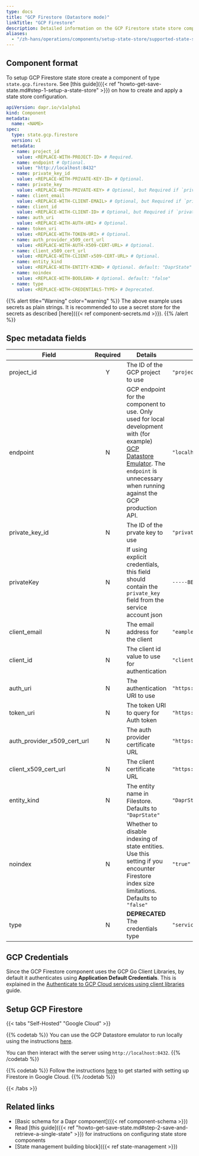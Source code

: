 ```yaml
---
type: docs
title: "GCP Firestore (Datastore mode)"
linkTitle: "GCP Firestore"
description: Detailed information on the GCP Firestore state store component
aliases:
  - "/zh-hans/operations/components/setup-state-store/supported-state-stores/setup-firestore/"
---
```


## Component format

To setup GCP Firestore state store create a component of type `state.gcp.firestore`. See [this guide]({{< ref "howto-get-save-state.md#step-1-setup-a-state-store" >}}) on how to create and apply a state store configuration.


```yaml
apiVersion: dapr.io/v1alpha1
kind: Component
metadata:
  name: <NAME>
spec:
  type: state.gcp.firestore
  version: v1
  metadata:
  - name: project_id
    value: <REPLACE-WITH-PROJECT-ID> # Required.
  - name: endpoint # Optional. 
    value: "http://localhost:8432"
  - name: private_key_id
    value: <REPLACE-WITH-PRIVATE-KEY-ID> # Optional.
  - name: private_key
    value: <REPLACE-WITH-PRIVATE-KEY> # Optional, but Required if `private_key_id` is specified.
  - name: client_email
    value: <REPLACE-WITH-CLIENT-EMAIL> # Optional, but Required if `private_key_id` is specified.
  - name: client_id
    value: <REPLACE-WITH-CLIENT-ID> # Optional, but Required if `private_key_id` is specified.
  - name: auth_uri
    value: <REPLACE-WITH-AUTH-URI> # Optional.
  - name: token_uri
    value: <REPLACE-WITH-TOKEN-URI> # Optional.
  - name: auth_provider_x509_cert_url
    value: <REPLACE-WITH-AUTH-X509-CERT-URL> # Optional.
  - name: client_x509_cert_url
    value: <REPLACE-WITH-CLIENT-x509-CERT-URL> # Optional.
  - name: entity_kind
    value: <REPLACE-WITH-ENTITY-KIND> # Optional. default: "DaprState"
  - name: noindex
    value: <REPLACE-WITH-BOOLEAN> # Optional. default: "false"
  - name: type 
    value: <REPLACE-WITH-CREDENTIALS-TYPE> # Deprecated.
```

{{% alert title="Warning" color="warning" %}}
The above example uses secrets as plain strings. It is recommended to use a secret store for the secrets as described [here]({{< ref component-secrets.md >}}).
{{% /alert %}}

## Spec metadata fields

| Field              | Required | Details | Example |
|--------------------|:--------:|---------|---------|
| project_id         | Y        | The ID of the GCP project to use | `"project-id"`
| endpoint       | N  | GCP endpoint for the component to use. Only used for local development with (for example) [GCP Datastore Emulator](https://cloud.google.com/datastore/docs/tools/datastore-emulator). The `endpoint` is unnecessary when running against the GCP production API. | `"localhost:8432"`
| private_key_id     | N        | The ID of the prvate key to use  | `"private-key-id"`
| privateKey         | N |  If using explicit credentials, this field should contain the `private_key` field from the service account json | `-----BEGIN PRIVATE KEY-----MIIBVgIBADANBgkqhkiG9w0B`
| client_email       | N        | The email address for the client | `"eample@example.com"`
| client_id          | N        | The client id value to use for authentication | `"client-id"`
| auth_uri           | N        | The authentication URI to use | `"https://accounts.google.com/o/oauth2/auth"`
| token_uri          | N        | The token URI to query for Auth token | `"https://oauth2.googleapis.com/token"`
| auth_provider_x509_cert_url | N | The auth provider certificate URL | `"https://www.googleapis.com/oauth2/v1/certs"`
| client_x509_cert_url | N      | The client certificate URL | `"https://www.googleapis.com/robot/v1/metadata/x509/x"`
| entity_kind          | N      | The entity name in Filestore. Defaults to `"DaprState"` | `"DaprState"`
| noindex              | N      | Whether to disable indexing of state entities. Use this setting if you encounter Firestore index size limitations. Defaults to `"false"` | `"true"`
| type                 | N       | **DEPRECATED** The credentials type | `"serviceaccount"`


## GCP Credentials
Since the GCP Firestore component uses the GCP Go Client Libraries, by default it authenticates using **Application Default Credentials**. This is explained in the [Authenticate to GCP Cloud services using client libraries](https://cloud.google.com/docs/authentication/client-libraries) guide.

## Setup GCP Firestore

{{< tabs "Self-Hosted" "Google Cloud" >}}

{{% codetab %}}
You can use the GCP Datastore emulator to run locally using the instructions [here](https://cloud.google.com/datastore/docs/tools/datastore-emulator).

You can then interact with the server using `http://localhost:8432`.
{{% /codetab %}}

{{% codetab %}}
Follow the instructions [here](https://cloud.google.com/datastore/docs/quickstart) to get started with setting up Firestore in Google Cloud.
{{% /codetab %}}

{{< /tabs >}}


## Related links
- [Basic schema for a Dapr component]({{< ref component-schema >}})
- Read [this guide]({{< ref "howto-get-save-state.md#step-2-save-and-retrieve-a-single-state" >}}) for instructions on configuring state store components
- [State management building block]({{< ref state-management >}})
